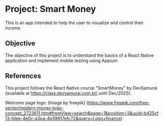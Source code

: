# Project: Smart Money

This is an app intended to help the user to visualize and control their income.

## Objective

The objective of this project is to understand the basics of a React Native application and implement mobile testing using Appium.

## References

This project follows the React Native course "SmartMoney" by DevSamurai (available at <https://class.devsamurai.com.br/> until Dec/2025).

Welcome page logo: [Image by freepik] (<https://www.freepik.com/free-vector/modern-money-logo-concept_2723611.htm#fromView=search&page=1&position=3&uuid=b425cf13-fdee-4e0c-a3ea-4e59917efc72&query=Logo+finance>)
